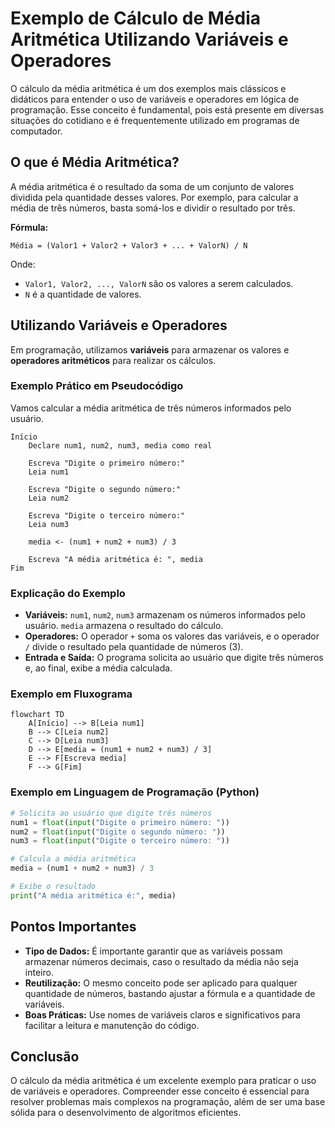 
# Exemplo de Cálculo de Média Aritmética Utilizando Variáveis e Operadores

O cálculo da média aritmética é um dos exemplos mais clássicos e didáticos para entender o uso de variáveis e operadores em lógica de programação. Esse conceito é fundamental, pois está presente em diversas situações do cotidiano e é frequentemente utilizado em programas de computador.

## O que é Média Aritmética?

A média aritmética é o resultado da soma de um conjunto de valores dividida pela quantidade desses valores. Por exemplo, para calcular a média de três números, basta somá-los e dividir o resultado por três.

**Fórmula:**

```
Média = (Valor1 + Valor2 + Valor3 + ... + ValorN) / N
```

Onde:
- `Valor1, Valor2, ..., ValorN` são os valores a serem calculados.
- `N` é a quantidade de valores.

## Utilizando Variáveis e Operadores

Em programação, utilizamos **variáveis** para armazenar os valores e **operadores aritméticos** para realizar os cálculos.

### Exemplo Prático em Pseudocódigo

Vamos calcular a média aritmética de três números informados pelo usuário.

```pseudocode
Início
    Declare num1, num2, num3, media como real

    Escreva "Digite o primeiro número:"
    Leia num1

    Escreva "Digite o segundo número:"
    Leia num2

    Escreva "Digite o terceiro número:"
    Leia num3

    media <- (num1 + num2 + num3) / 3

    Escreva "A média aritmética é: ", media
Fim
```

### Explicação do Exemplo

- **Variáveis:** `num1`, `num2`, `num3` armazenam os números informados pelo usuário. `media` armazena o resultado do cálculo.
- **Operadores:** O operador `+` soma os valores das variáveis, e o operador `/` divide o resultado pela quantidade de números (3).
- **Entrada e Saída:** O programa solicita ao usuário que digite três números e, ao final, exibe a média calculada.

### Exemplo em Fluxograma

```mermaid
flowchart TD
    A[Início] --> B[Leia num1]
    B --> C[Leia num2]
    C --> D[Leia num3]
    D --> E[media = (num1 + num2 + num3) / 3]
    E --> F[Escreva media]
    F --> G[Fim]
```

### Exemplo em Linguagem de Programação (Python)

```python
# Solicita ao usuário que digite três números
num1 = float(input("Digite o primeiro número: "))
num2 = float(input("Digite o segundo número: "))
num3 = float(input("Digite o terceiro número: "))

# Calcula a média aritmética
media = (num1 + num2 + num3) / 3

# Exibe o resultado
print("A média aritmética é:", media)
```

## Pontos Importantes

- **Tipo de Dados:** É importante garantir que as variáveis possam armazenar números decimais, caso o resultado da média não seja inteiro.
- **Reutilização:** O mesmo conceito pode ser aplicado para qualquer quantidade de números, bastando ajustar a fórmula e a quantidade de variáveis.
- **Boas Práticas:** Use nomes de variáveis claros e significativos para facilitar a leitura e manutenção do código.

## Conclusão

O cálculo da média aritmética é um excelente exemplo para praticar o uso de variáveis e operadores. Compreender esse conceito é essencial para resolver problemas mais complexos na programação, além de ser uma base sólida para o desenvolvimento de algoritmos eficientes.
```
